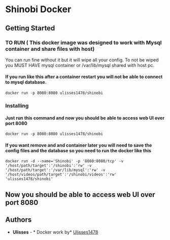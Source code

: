 # Shinobi Docker

## Getting Started
### TO RUN ( This docker image was designed to work with Mysql container and share files with host) 
You can run fine without it but it will wipe all your config. To not be wiped you MUST HAVE mysql container or /var/lib/mysql shared with host pc.

#### If you run like this after a container restart you will not be able to connect to mysql database.
```
docker run -p 8080:8080 ulisses1478/shinobi
```
### Installing
#### Just run this command and now you should be able to access web UI over port 8080
```
docker run -p 8080:8080 ulisses1478/shinobi
```

#### If you want remove and and container later you will need to save the config files and the database so you need to run the docker like this

```
docker run -d --name='Shinobi' -p '8080:8080/tcp' -v '/host/path/target':'/shinobi':'rw' -v '/host/path/target':'/var/lib/mysql':'rw' -v '/host/videos/path/target':'/shinobi/videos':'rw' 'ulisses1478/shinobi' 
```
## Now you should be able to access web UI over port 8080 
## Authors

* **Ulisses** - * Docker work by* [Ulisses1478](https://github.com/ulisses1478)


